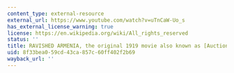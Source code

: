 ```yaml
---
content_type: external-resource
external_url: https://www.youtube.com/watch?v=uTnCaW-Uo_s
has_external_license_warning: true
license: https://en.wikipedia.org/wiki/All_rights_reserved
status: ''
title: RAVISHED ARMENIA, the original 1919 movie also known as [Auction of Souls]
uid: 8f33bea0-59cd-43ca-857c-60ff402f2b69
wayback_url: ''
---
```


